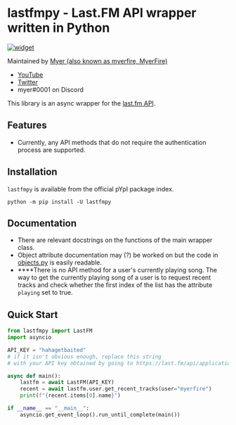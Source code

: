 # lastfmpy - Last.FM API wrapper written in Python
[![widget](https://inv.wtf/widget/myerfire)](https://myer.wtf/discord)

Maintained by [Myer (also known as myerfire, MyerFire)](https://github.com/myerfire)
- [YouTube](https://myer.wtf/youtube)
- [Twitter](https://myer.wtf/twitter)
- myer#0001 on Discord

This library is an async wrapper for the [last.fm API](https://last.fm/api).

## Features
- Currently, any API methods that do not require the authentication process are supported.
    
## Installation
`lastfmpy` is available from the official pYpI package index.

`python -m pip install -U lastfmpy`

## Documentation
- There are relevant docstrings on the functions of the main wrapper class.
- Object attribute documentation may (?) be worked on but the code in [objects.py](https://github.com/MyerFire/lastfmpy/blob/master/lastfmpy/objects.py) is easily readable.
- ****There is no API method for a user's currently playing song. The way to get the currently playing song of a user is to request recent tracks and check whether the first index of the list has the attribute `playing` set to true.

## Quick Start
```python
from lastfmpy import LastFM
import asyncio

API_KEY = "hahagetbaited"
# if it isn't obvious enough, replace this string 
# with your API key obtained by going to https://last.fm/api/applications and creating an application

async def main():
    lastfm = await LastFM(API_KEY)
    recent = await lastfm.user.get_recent_tracks(user="myerfire")
    print(f"{recent.items[0].name}")

if __name__ == "__main__":
    asyncio.get_event_loop().run_until_complete(main())
```